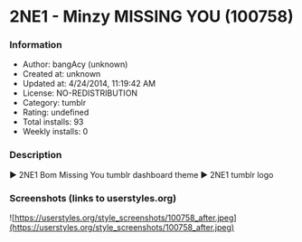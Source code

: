 # 2NE1 - Minzy MISSING YOU (100758)

### Information
- Author: bangAcy (unknown)
- Created at: unknown
- Updated at: 4/24/2014, 11:19:42 AM
- License: NO-REDISTRIBUTION
- Category: tumblr
- Rating: undefined
- Total installs: 93
- Weekly installs: 0


### Description
► 2NE1 Bom Missing You tumblr dashboard theme 
► 2NE1 tumblr logo


### Screenshots (links to userstyles.org)
![https://userstyles.org/style_screenshots/100758_after.jpeg](https://userstyles.org/style_screenshots/100758_after.jpeg)


